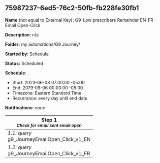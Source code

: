 ## 75987237-6ed5-76c2-50fb-fb228fe30fb1

**Name** (not equal to External Key)**:** G9-Low prescribers Remainder EN-FR- Email Open-Click

**Description:** n/a

**Folder:** my automations/G9 Journey/

**Started by:** Schedule

**Status:** Scheduled

**Schedule:**

* Start: 2023-06-08 07:00:00 -05:00
* End: 2079-06-06 00:00:00 -05:00
* Timezone: Eastern Standard Time
* Recurrance: every day until end date

**Notifications:** _none_


| Step 1<br>_<small>Check for email sent email open </small>_ |
| --- |
| _1.1: query_<br>g9_JourneyEmailOpen_Click_v1_EN |
| _1.2: query_<br>g9_JourneyEmailOpen_Click_v1_FR |
